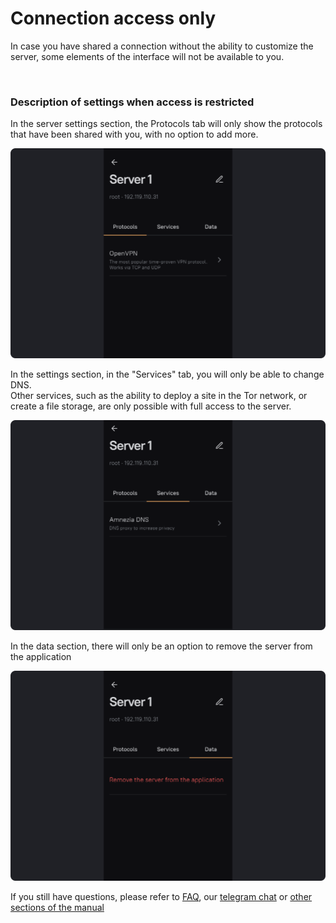 # Connection access only

In case you have shared a connection without the ability to customize the server, some elements of the interface will not be available to you.

&nbsp;

### Description of settings when access is restricted

In the server settings section, the Protocols tab will only show the protocols that have been shared with you, with no option to add more.

![instruction 1](https://raw.githubusercontent.com/amnezia-vpn/amnezia.org-content/master/docs/en/instructions/29_connection_access_only/img/cao_en_1.png)

In the settings section, in the "Services" tab, you will only be able to change DNS. \
Other services, such as the ability to deploy a site in the Tor network, or create a file storage, are only possible with full access to the server.

![instruction 1](https://raw.githubusercontent.com/amnezia-vpn/amnezia.org-content/master/docs/en/instructions/29_connection_access_only/img/cao_en_2.png)

In the data section, there will only be an option to remove the server from the application

![instruction 1](https://raw.githubusercontent.com/amnezia-vpn/amnezia.org-content/master/docs/en/instructions/29_connection_access_only/img/cao_en_3.png)


If you still have questions, please refer to [FAQ], our [telegram chat] or [other sections of the manual]


[amnezia-site-ext-link]: https://amnezia-web-nx1r.vercel.app
[about-int-link]: /about
[FAQ]: /about 
[telegram chat]: https://t.me/amnezia_vpn_en
[other sections of the manual]: ../instructions








